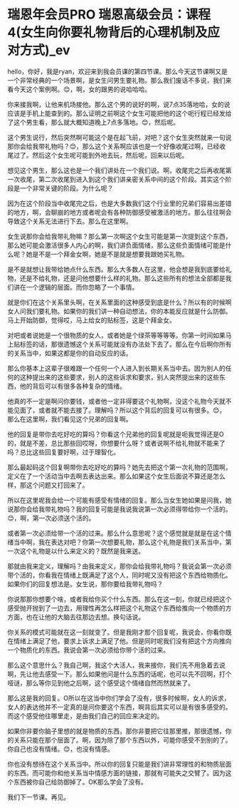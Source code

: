 # 瑞恩年会员PRO 瑞恩高级会员：课程4(女生向你要礼物背后的心理机制及应对方式)_ev

hello，你好，我是ryan，欢迎来到我会员课的第四节课。那么今天这节课啊又是一个非常经典的一个场景啊，是女生问男生要礼物。那么我们废话不多说，我们来看今天这个案例啊。😊，啊，女的跟男的说哈哈哈。

你来接我啊，让他来机场接他。那么这个男的说好的啊，说7点35落地哈，女的说应该是手机上能查到的。那么证明之前啊这个女生可能把他的这个呃行程已经发给了这个男生看，那么就大概知道晚上7点多落地。😊，然后呢。

这个男生说行，然后突然啊可能这个是在起飞前，对吧？这个女生突然就来一句说那你会给我带礼物吗？😊，那么这个关系啊应该也是一个好像收尾过啊，已经收尾过了。然后这个女生呢可能到外地去玩，然后呢，回来以后呢。

想见这个男生，那么这也是一个我们讲处在一个我们说。啊，收尾完之后再收尾第一次收尾，第二次收尾到进入到这个我们讲亲密关系中间的这个阶段。其实这个阶段是一个非常关键的阶段。为什么呢？

因为在这个阶段当中收尾完之后，也是大多数我们这个行业里的兄弟们容易出差错的地方，啊，会聊崩的地方或者呢会有各种防御感受被激活的地方。那么往往啊会导致这个关系无法进行下去。那么在这里啊。

女生说那你会给我带礼物嘛？那么第一次啊这个女生可能是第一次提到这个东西，那么她可能会激活很多人内心的啊，我们讲负面情绪，那么这些负面情绪可能是什么呢？她是不是一个拜金女啊，她是不是就是想要我跟她买礼物。

是不是就想让我带给她点什么东西。那么大多数人在这里，他会想是我到底要给礼物，还是不给礼物，还是问他想要什么样的礼物。那么这些所有的想法全部都是我们讲在一个逻辑的层面。而你忽略了一个事情。

就是你们在这个关系里头啊，在关系里面的这种感受到底是什么？所以有的时候啊女人问我们要礼物。如果你的我们讲一种自动想法，你的本能反应就是什么防御。马上开始防御，觉得哎，马上给女的贴标签，这是个拜金女。

对吧或者说她是一个很物质的女人，或者她是个绿茶等等等等。你第一时间如果马上贴标签的话，那很遗憾这个关系可能就没有办法处下去了。那么在今后啊你所有的关系当中，如果这都是你的自动反应的话。

那么你基本上这辈子很难跟一个任何一个人进入到长期关系当中去。因为别人的任何的这种提出来的这些要求，别人的这些诉求和要求，别人突然提出来的这些东西，他的背后可以有很多各种复杂的情绪。

他真的不一定是啊问你要钱，或者他一定非得要这个礼物啊，没这个礼物今天就不能见面了，或者就不能去接了。理解吗？所以这个背后的回复可以有很多。😊，那么在这里啊，我们看见这个兄弟的回复啊。

他的回复是带你去吃好吃的算吗？你看这个兄弟他的回复呢就是呃我觉得还是O的，就是不差，总比那些回哎呀，你想要什么呀？或者说啊不给礼物就不能来了吗？总比这些回复要好啊，过于理智化。

那么最起码这个回复啊带你去吃好吃的算吗？她先去把这个第一次礼物的范围啊，定义在了一个活动当中去啊去表达出来。那么如果这个女生后面说不算还是怎么样，那这个问题又打回来了。

所以在这里呢我会给一个可能有感受有情绪的回复。那么当女生她如果是问我，她说那你会给我带礼物吗？我的回复可能是我说我说第一次必须得带给你一个活的。😊，啊，第一次必须送个活的。

或者第一次必须给带一个活的过来。那么什么意思呢？这个感觉就是就是在这个情绪当中啊，我在表达对吧？你第一次想要礼物，那么这个礼物是我们关系当中，第一次这个礼物是以什么来定义的？既然是我来送。

那就由我来定义，理解吗？由我来定义，那你会给我带礼物吗？我说会第一次必须带个活的，你看我在情绪上既满足了这个人，同时呢又没有把这个东西给物质化。如果你们的回复想法是。女生说，那你要给我带礼物吗？

你说那那你想要个啥，或者我给你买个什么东西。那么在这一刻，你就已经把这个感受抛开抛到了一边去，用理性再怎么样把这个礼物这个东西给推向一个物质的方方面，也在让他的大脑去往那边去想。换句话说。

你关系的模式可能就在这一刻就变了。但是我刚才那个回复呢，我说会，你看你既在情绪上满足了他，要求上诉求上满足了他。但是同时呢我们没有把这个方向推向一个物质化的东西。我说会第一次必须给你带个活的过来。

那么这个意思什么？我自己啊，我这个大活人，我来接你，我们先不用急着去说啊，先让他去感受一下。那么如果他问是什么东西的话呢，也可以先不回啊，打个哑谜，那么等你见到他之后啊，这个感受这个情绪自然而然就来了。

那么这是我的回复。O所以在这当中你们学会了没有，很多时候啊，女人的诉求，女人的表达他并不一定真的是问你要这个东西，啊背后其实可以是有很多感受的。而这个感受他往哪里走，是由我们自己的回应来决定的。

如果你非要你脑子里想的就是物质的东西，那你非要把它往那里推，那很遗憾，你的关系只能在那个层面了。啊，因为除了那个东西以外，可能你感受不到别的了。你自己也没有情绪。😊，也没有情感。

你也没有想待在这个关系当中。所以你的回复只能是我们讲非常理性的和物质层面的东西。而可能你和他关系当中情感方面的链接，那就有可能失之交臂了。因为这个东西被你自己给防御掉了。OK那么学会了没有。

我们下一节课。再见。